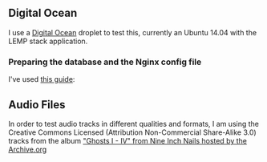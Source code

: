 ## Digital Ocean

I use a [Digital Ocean][1] droplet to test this, currently an Ubuntu 14.04 with the LEMP stack application.

### Preparing the database and the Nginx config file

I've used [this guide][2]:

## Audio Files

In order to test audio tracks in different qualities and formats, 
I am using the Creative Commons Licensed (Attribution Non-Commercial Share-Alike 3.0) tracks 
from the album ["Ghosts I - IV" from Nine Inch Nails hosted by the Archive.org][3]

[1]: https://www.digitalocean.com/?refcode=2c0f8d80ba34  
[2]: https://www.digitalocean.com/community/tutorials/how-to-install-wordpress-with-nginx-on-ubuntu-12-04
[3]: https://archive.org/details/nineinchnails_ghosts_I_IV
